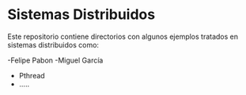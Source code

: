 # Sistemas Distribuidos 
Este repositorio contiene directorios con algunos ejemplos tratados en sistemas distribuidos como:

-Felipe Pabon
-Miguel García

- Pthread
- .....
